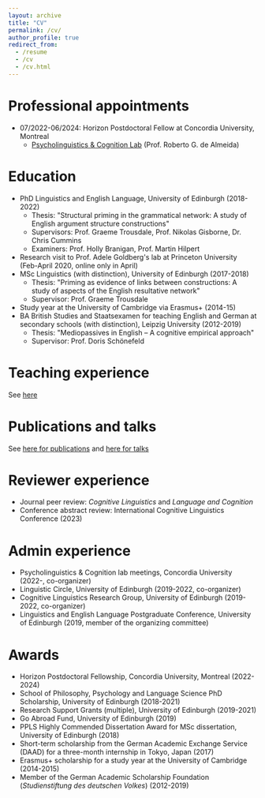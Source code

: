 ```yaml
---
layout: archive
title: "CV"
permalink: /cv/
author_profile: true
redirect_from:
  - /resume
  - /cv
  - /cv.html
---
```


Professional appointments
======
* 07/2022-06/2024: Horizon Postdoctoral Fellow at Concordia University, Montreal
	* <a href="https://psycholinguistics.weebly.com/">Psycholinguistics & Cognition Lab</a> (Prof. Roberto G. de Almeida)

Education
======
* PhD Linguistics and English Language, University of Edinburgh (2018-2022)
   * Thesis: "Structural priming in the grammatical network: A study of English argument structure constructions"
   * Supervisors: Prof. Graeme Trousdale, Prof. Nikolas Gisborne, Dr. Chris Cummins
   * Examiners: Prof. Holly Branigan, Prof. Martin Hilpert
* Research visit to Prof. Adele Goldberg's lab at Princeton University (Feb-April 2020, online only in April)
* MSc Linguistics (with distinction), University of Edinburgh (2017-2018)
   * Thesis: "Priming as evidence of links between constructions: A study of aspects of the English resultative network"
   * Supervisor: Prof. Graeme Trousdale
* Study year at the University of Cambridge via Erasmus+ (2014-15)
* BA British Studies and Staatsexamen for teaching English and German at secondary schools (with distinction), Leipzig University (2012-2019)
   * Thesis: "Mediopassives in English – A cognitive empirical approach"
   * Supervisor: Prof. Doris Schönefeld

Teaching experience
======
See <a href="https://tungerer.github.io/teaching/">here</a>

Publications and talks
======
See <a href="https://tungerer.github.io/publications/">here for publications</a> and <a href="https://tungerer.github.io/talks/">here for talks</a>
  
Reviewer experience
======
* Journal peer review: <i>Cognitive Linguistics</i> and <i>Language and Cognition</i>
* Conference abstract review: International Cognitive Linguistics Conference (2023)

Admin experience
======
* Psycholinguistics & Cognition lab meetings, Concordia University (2022-, co-organizer)
* Linguistic Circle, University of Edinburgh (2019-2022, co-organizer) 
* Cognitive Linguistics Research Group, University of Edinburgh (2019-2022, co-organizer)
* Linguistics and English Language Postgraduate Conference,  University of Edinburgh (2019, member of the organizing committee)

Awards
======
* Horizon Postdoctoral Fellowship, Concordia University, Montreal (2022-2024)
* School of Philosophy, Psychology and Language Science PhD Scholarship, University of Edinburgh (2018-2021)
* Research Support Grants (multiple), University of Edinburgh (2019-2021)
* Go Abroad Fund, University of Edinburgh (2019)
* PPLS Highly Commended Dissertation Award for MSc dissertation, University of Edinburgh (2018)
* Short-term scholarship from the German Academic Exchange Service (DAAD) for a three-month internship in Tokyo, Japan (2017)
* Erasmus+ scholarship for a study year at the University of Cambridge (2014-2015)
* Member of the German Academic Scholarship Foundation (<i>Studienstiftung des deutschen Volkes</i>) (2012-2019)
  